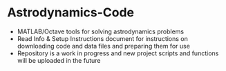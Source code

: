 # Astrodynamics-Code
- MATLAB/Octave tools for solving astrodynamics problems 
- Read Info & Setup Instructions document for instructions on downloading code and data files and preparing them for use
- Repository is a work in progress and new project scripts and functions will be uploaded in the future
